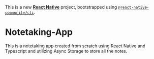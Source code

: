 This is a new [**React Native**](https://reactnative.dev) project, bootstrapped using [`@react-native-community/cli`](https://github.com/react-native-community/cli).

# Notetaking-App

This is a notetaking app created from scratch using React Native and Typescript and utilizing Async Storage to store all the notes.
